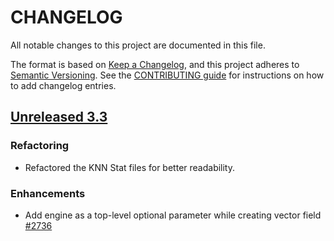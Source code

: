 
# CHANGELOG
All notable changes to this project are documented in this file.

The format is based on [Keep a Changelog](https://keepachangelog.com/en/1.0.0/), and this project adheres to [Semantic Versioning](https://semver.org/spec/v2.0.0.html). See the [CONTRIBUTING guide](./CONTRIBUTING.md#Changelog) for instructions on how to add changelog entries.

## [Unreleased 3.3](https://github.com/opensearch-project/k-NN/compare/main...HEAD)
### Refactoring
* Refactored the KNN Stat files for better readability.

### Enhancements
* Add engine as a top-level optional parameter while creating vector field [#2736](https://github.com/opensearch-project/k-NN/pull/2736)